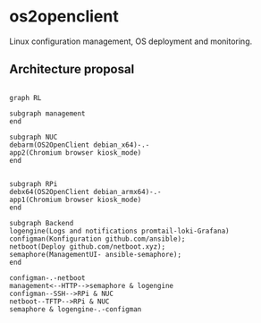 # os2openclient
Linux configuration management, OS deployment and monitoring.

## Architecture proposal

```mermaid

graph RL

subgraph management
end

subgraph NUC
debarm(OS2OpenClient debian_x64)-.-
app2(Chromium browser kiosk_mode)
end


subgraph RPi
debx64(OS2OpenClient debian_armx64)-.-
app1(Chromium browser kiosk_mode)
end

subgraph Backend
logengine(Logs and notifications promtail-loki-Grafana)
configman(Konfiguration github.com/ansible);
netboot(Deploy github.com/netboot.xyz);
semaphore(ManagementUI- ansible-semaphore);
end

configman-.-netboot
management<--HTTP-->semaphore & logengine
configman--SSH-->RPi & NUC
netboot--TFTP-->RPi & NUC
semaphore & logengine-.-configman


```
